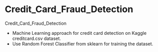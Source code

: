 # Credit_Card_Fraud_Detection
Credit_Card_Fraud_Detection
-	Machine Learning approach for credit card detection on Kaggle creditcard.csv dataset.
-	Use Random Forest Classifier from sklearn  for training the dataset.
